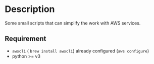 # Description

Some small scripts that can simplify the work with AWS services.

## Requirement

* ```awscli``` ( ```brew install awscli```) already configured (```aws configure```)
* python >= v3

